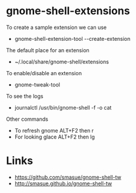 # gnome-shell-extensions

To create a sample extension we can use
- gnome-shell-extension-tool --create-extension

The default place for an extension
- ~/.local/share/gnome-shell/extensions

To enable/disable an extension
- gnome-tweak-tool

To see the logs
- journalctl /usr/bin/gnome-shell -f -o cat


Other commands
- To refresh gnome ALT+F2 then r 
- For looking glace ALT+F2 then lg

# Links
- https://github.com/smasue/gnome-shell-tw
- http://smasue.github.io/gnome-shell-tw
